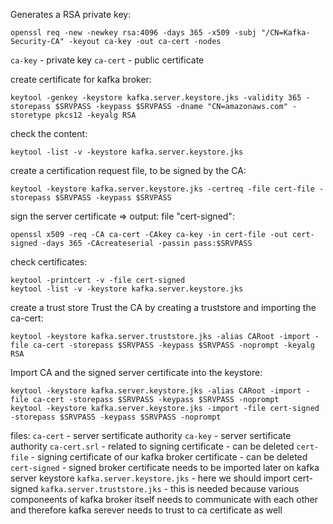 Generates a RSA private key:
```
openssl req -new -newkey rsa:4096 -days 365 -x509 -subj "/CN=Kafka-Security-CA" -keyout ca-key -out ca-cert -nodes
```
`ca-key` - private key
`ca-cert` - public certificate 

create certificate for kafka broker:
```
keytool -genkey -keystore kafka.server.keystore.jks -validity 365 -storepass $SRVPASS -keypass $SRVPASS -dname "CN=amazonaws.com" -storetype pkcs12 -keyalg RSA
```
check the content:
```
keytool -list -v -keystore kafka.server.keystore.jks
```
create a certification request file, to be signed by the CA:
```
keytool -keystore kafka.server.keystore.jks -certreq -file cert-file -storepass $SRVPASS -keypass $SRVPASS
```
sign the server certificate => output: file "cert-signed":
```
openssl x509 -req -CA ca-cert -CAkey ca-key -in cert-file -out cert-signed -days 365 -CAcreateserial -passin pass:$SRVPASS
```
check certificates:
```
keytool -printcert -v -file cert-signed
keytool -list -v -keystore kafka.server.keystore.jks
```
create a trust store
Trust the CA by creating a truststore and importing the ca-cert:
```
keytool -keystore kafka.server.truststore.jks -alias CARoot -import -file ca-cert -storepass $SRVPASS -keypass $SRVPASS -noprompt -keyalg RSA
```
Import CA and the signed server certificate into the keystore:
```
keytool -keystore kafka.server.keystore.jks -alias CARoot -import -file ca-cert -storepass $SRVPASS -keypass $SRVPASS -noprompt
keytool -keystore kafka.server.keystore.jks -import -file cert-signed -storepass $SRVPASS -keypass $SRVPASS -noprompt
```
files:
`ca-cert` - server sertificate authority
`ca-key`  - server sertificate authority
`ca-cert.srl` - related to signing certificate - can be deleted
`cert-file`   - signing certificate of our kafka broker certificate - can be deleted
`cert-signed` - signed broker certificate needs to be imported later on kafka server keystore
`kafka.server.keystore.jks` - here we should import cert-signed
`kafka.server.truststore.jks` - this is needed because various componeents of kafka broker itself needs to communicate with each other and therefore kafka serever needs to trust to ca certificate as well
